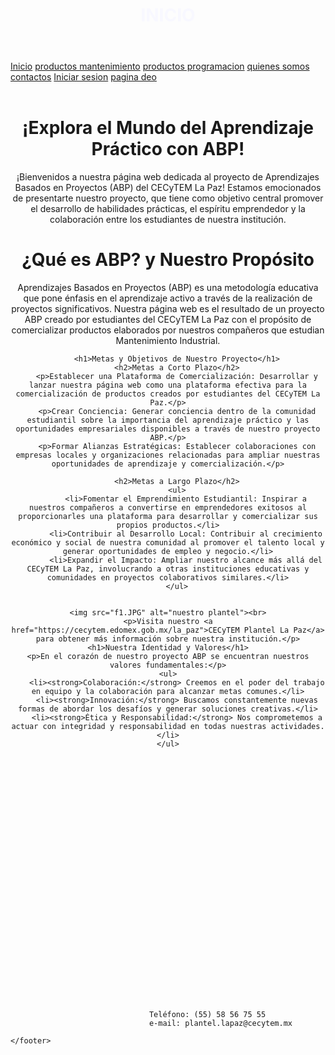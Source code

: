 <!DOCTYPE html>
<html>
<head>
    <meta charset="UTF-8">
    <title>Página de ABP del CECyTEM La Paz</title>
    <link rel="stylesheet" href="estilop.css"/>
</head>
<body>
    <header>
       <strong><h1 style="color:ghostwhite;">INICIO</h1></strong>
    </header>
      <nav>
        <a href="abp.html">Inicio</a>
        <a href="p2.html">productos mantenimiento</a>
        <a href="p3.html">productos programacion</a>
        <a href="p4.html">quienes somos</a>
        <a href="p5.html">contactos</a>
        <a href="p6.html">Iniciar sesion</a>
        <a href="https://cecytem.mx/deo/gui/LogIn.jsp">pagina deo</a>
    </nav>
     <div class="container">
    <center>
    <br>
    <h1>¡Explora el Mundo del Aprendizaje Práctico con ABP!</h1>
    <p>¡Bienvenidos a nuestra página web dedicada al proyecto de Aprendizajes Basados en Proyectos (ABP) del CECyTEM La Paz! Estamos emocionados de presentarte nuestro proyecto, que tiene como objetivo central promover el desarrollo de habilidades prácticas, el espíritu emprendedor y la colaboración entre los estudiantes de nuestra institución.</p>
    <h1>¿Qué es ABP? y Nuestro Propósito</h1>
    <p>Aprendizajes Basados en Proyectos (ABP) es una metodología educativa que pone énfasis en el aprendizaje activo a través de la realización de proyectos significativos. Nuestra página web es el resultado de un proyecto ABP creado por estudiantes del CECyTEM La Paz con el propósito de comercializar productos elaborados por nuestros compañeros que estudian Mantenimiento Industrial.</p>
   
        <h1>Metas y Objetivos de Nuestro Proyecto</h1>
        <h2>Metas a Corto Plazo</h2>
        <p>Establecer una Plataforma de Comercialización: Desarrollar y lanzar nuestra página web como una plataforma efectiva para la comercialización de productos creados por estudiantes del CECyTEM La Paz.</p>
        <p>Crear Conciencia: Generar conciencia dentro de la comunidad estudiantil sobre la importancia del aprendizaje práctico y las oportunidades empresariales disponibles a través de nuestro proyecto ABP.</p>
        <p>Formar Alianzas Estratégicas: Establecer colaboraciones con empresas locales y organizaciones relacionadas para ampliar nuestras oportunidades de aprendizaje y comercialización.</p>
        
        <h2>Metas a Largo Plazo</h2>
        <ul>
            <li>Fomentar el Emprendimiento Estudiantil: Inspirar a nuestros compañeros a convertirse en emprendedores exitosos al proporcionarles una plataforma para desarrollar y comercializar sus propios productos.</li>
            <li>Contribuir al Desarrollo Local: Contribuir al crecimiento económico y social de nuestra comunidad al promover el talento local y generar oportunidades de empleo y negocio.</li>
            <li>Expandir el Impacto: Ampliar nuestro alcance más allá del CECyTEM La Paz, involucrando a otras instituciones educativas y comunidades en proyectos colaborativos similares.</li>
        </ul>
    

    <img src="f1.JPG" alt="nuestro plantel"><br>
    <p>Visita nuestro <a href="https://cecytem.edomex.gob.mx/la_paz">CECyTEM Plantel La Paz</a> para obtener más información sobre nuestra institución.</p>
    <h1>Nuestra Identidad y Valores</h1>
    <p>En el corazón de nuestro proyecto ABP se encuentran nuestros valores fundamentales:</p>
    <ul>
        <li><strong>Colaboración:</strong> Creemos en el poder del trabajo en equipo y la colaboración para alcanzar metas comunes.</li>
        <li><strong>Innovación:</strong> Buscamos constantemente nuevas formas de abordar los desafíos y generar soluciones creativas.</li>
        <li><strong>Ética y Responsabilidad:</strong> Nos comprometemos a actuar con integridad y responsabilidad en todas nuestras actividades.</li>
    </ul>
</center>
</div>
    <br>   
    <br>
    <br>
    <br>
    <br>
    <br>
    <br>
    <br>
    <br>
    <br>
    <br>
    <br>
    <br>
    <br>
    <br>
    <br>
    <br>
    <br>
    <br>
    <br>
    <br>
    <br>
    <br>
    <footer>
     
                                   Teléfono: (55) 58 56 75 55
                                   e-mail: plantel.lapaz@cecytem.mx
   
    </footer>
</body>
</html>

